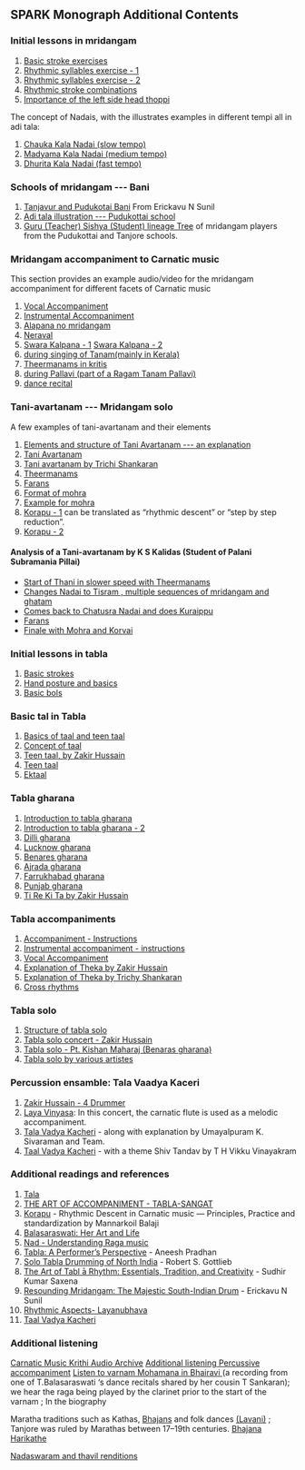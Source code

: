 ## SPARK Monograph Additional Contents

### Initial lessons in mridangam

1. [Basic stroke exercises](https://youtu.be/biXasK3X2EI)
2. [Rhythmic syllables exercise - 1](https://www.youtube.com/watch?v=hlJXnyEupDs&t=49s)
3. [Rhythmic syllables exercise - 2](https://www.youtube.com/watch?v=EpD0LYmhQkI&list=PLBjXyeBZLWCUAaiRn4dNlf_atzoiz_ofv&index=4)
4. [Rhythmic stroke combinations](https://youtu.be/hlJXnyEupDs?t=1067)
5. [Importance of the left side head thoppi](https://youtu.be/7u-hiSKwUd8?t=255)

The concept of Nadais, with the illustrates examples in different tempi all in adi tala:
1. [Chauka Kala Nadai (slow tempo)](https://youtu.be/fk07KY7lPlo?t=3864)
2. [Madyama Kala Nadai (medium tempo)](https://youtu.be/fk07KY7lPlo?t=3907)
3. [Dhurita Kala Nadai (fast tempo)](https://youtu.be/fk07KY7lPlo?t=3953)


### Schools of mridangam --- Bani
1. [Tanjavur and Pudukotai Bani](https://youtu.be/_83dUdLw87o?t=99) From Erickavu N Sunil
2. [Adi tala illustration --- Pudukottai school](https://youtu.be/8OmSC0TL8YQ?t=1272)
3. [Guru (Teacher) Sishya (Student) lineage Tree](http://www.carnaticcorner.com/articles/guru-sishya-mridangists.html) of mridangam players from the Pudukottai and Tanjore schools.


### Mridangam accompaniment to Carnatic music

This section provides an example audio/video for the mridangam accompaniment for different facets of Carnatic music

1. [Vocal Accompaniment](https://youtu.be/Nvn-7H_GIdA?t=685)
2. [Instrumental Accompaniment](https://youtu.be/RcUGppUD2J8?t=1412)
3. [Alapana no mridangam](https://youtu.be/hECvvLVgDIU)
4. [Neraval](https://youtu.be/0kFLHBihXbY)
5. [Swara Kalpana - 1](https://youtu.be/Peg8m5Jb2b0) [Swara Kalpana - 2](https://youtu.be/U-vThKPxv6U?t=3027)
6. [during singing of Tanam(mainly in Kerala)](https://youtu.be/vJBF3AM_an4?t=1039)
7. [Theermanams in kritis](https://youtu.be/FG8qGgXZDNY?t=1069)
8. [during Pallavi (part of a Ragam Tanam Pallavi)](https://youtu.be/Jph6jzZM72A?t=16)
9. [dance recital](https://youtu.be/qjbq8nG72RI?t=34)


### Tani-avartanam --- Mridangam solo

A few examples of tani-avartanam and their elements
1. [Elements and structure of Tani Avartanam --- an explanation](https://youtu.be/2hIAK8XGIT4)
2. [Tani Avartanam](https://www.youtube.com/user/indiandrumbeats/videos)
3. [Tani avartanam by Trichi Shankaran](https://www.youtube.com/watch?v=5OX2TuHmtSI)
4. [Theermanams](https://youtu.be/8OmSC0TL8YQ?t=3688)
5. [Farans](https://youtu.be/fk07KY7lPlo?t=5540)
6. [Format of mohra](https://youtu.be/d8_NvS3DJ2E?t=244)
7. [Example for mohra](https://youtu.be/fk07KY7lPlo?t=5577)
8. [Korapu - 1](https://youtu.be/mGFxqw7nIcs) can be translated as “rhythmic descent” or “step by step reduction”. 
9. [Korapu - 2](https://youtu.be/iZXfx7pRJ5s)

#### Analysis of a Tani-avartanam by K S Kalidas (Student of Palani Subramania Pillai)
* [Start of Thani in slower speed with Theermanams](https://www.youtube.com/watch?v=dG1LZ5-RDoU)
* [Changes Nadai to Tisram , multiple sequences of mridangam and ghatam](https://youtu.be/dG1LZ5-RDoU?t=260)
* [Comes back to Chatusra Nadai and does Kuraippu](https://youtu.be/dG1LZ5-RDoU?t=664)
* [Farans](https://youtu.be/dG1LZ5-RDoU?t=968)
* [Finale with Mohra and Korvai](https://youtu.be/dG1LZ5-RDoU?t=1008)


### Initial lessons in tabla
1. [Basic strokes](https://chandrakantha.com/tablasite/bsicbols.htm)
2. [Hand posture and basics](https://www.youtube.com/watch?v=mLB4qblMi9M)
3. [Basic bols](https://www.youtube.com/watch?v=fbIm5y0pxr8)

### Basic tal in Tabla
1. [Basics of taal and teen taal](https://www.youtube.com/watch?v=X1YmwoeBwYk)
2. [Concept of taal](https://www.youtube.com/watch?v=xcPUnpOLDYM)
3. [Teen taal, by Zakir Hussain](https://youtu.be/rlCWnGwWqXk?t=173)
4. [Teen taal](https://www.youtube.com/watch?v=RYm_mjrxquo)
5. [Ektaal](https://www.youtube.com/watch?v=-6VpKG1Iq_Y)


### Tabla gharana
1. [Introduction to tabla gharana](https://www.youtube.com/watch?v=Z_eAB6M5YOs)
2. [Introduction to tabla gharana - 2](https://www.youtube.com/watch?v=RbVtqIao1BI)
3. [Dilli gharana](https://www.youtube.com/watch?v=Yx0LO281JNs)
4. [Lucknow gharana](https://www.youtube.com/watch?v=PcZZppKMY9w&list=PLmUEimMp8KrqrrYra5ZyNautodEEF7Q7k&index=6)
5. [Benares gharana](https://www.youtube.com/watch?v=U2JIb90p-44)
6. [Ajrada gharana](https://scroll.in/article/820739/listen-habibuddin-khan-of-the-ajrada-gharana-displays-his-mastery-and-wit-with-the-tabla)
7. [Farrukhabad gharana](https://youtu.be/S6v9hsuPpa4?t=26)
8. [Punjab gharana](https://www.youtube.com/watch?v=RL90kOckPAY)
9. [Ti Re Ki Ta by Zakir Hussain](https://youtu.be/q4u0AEl7xHw)


### Tabla accompaniments

1. [Accompaniment - Instructions](https://www.youtube.com/watch?v=b3FIVaFZdiM)
2. [Instrumental accompaniment - instructions](https://www.youtube.com/watch?v=LNcTFNHEd2U)
3. [Vocal Accompaniment](https://youtu.be/-2RycKJJKQY?t=1847)
4. [Explanation of Theka by Zakir Hussain](https://youtu.be/rlCWnGwWqXk?t=155)
5. [Explanation of Theka by Trichy Shankaran](https://youtu.be/8OmSC0TL8YQ?t=1176)
6. [Cross rhythms](https://youtu.be/-2RycKJJKQY?t=1707)

### Tabla solo
1. [Structure of tabla solo](https://youtu.be/rlCWnGwWqXk?t=215)
2. [Tabla solo concert - Zakir Hussain](https://www.youtube.com/watch?v=ZtRPB8xHP8M)
3. [Tabla solo - Pt. Kishan Maharaj (Benaras gharana)](https://www.youtube.com/watch?v=YDpbRSRB0zE)
4. [Tabla solo by various artistes](https://www.youtube.com/playlist?list=PLeMnggaMTpf1g6kq9fjhOAVIVecf3YQ6O)


### Percussion ensamble: Tala Vaadya Kaceri
1. [Zakir Hussain - 4 Drummer](https://www.youtube.com/watch?v=Zy_CvwElJ28)
2. [Laya Vinyasa](https://www.youtube.com/watch?v=IjU2AJq34oo): In this concert, the carnatic flute is used as a melodic accompaniment.
3. [Tala Vadya Kacheri](https://www.youtube.com/watch?v=pViExwiwQTA) - along with explanation by Umayalpuram K. Sivaraman and Team.
4. [Taal Vadya Kacheri](https://www.youtube.com/watch?v=FS6ec2QUxSI) - with a theme Shiv Tandav by T H Vikku Vinayakram


### Additional readings and references
1. [Tala](https://www.wikiwand.com/en/Tala_(music))
2. [THE ART OF ACCOMPANIMENT - TABLA-SANGAT](https://www.india-instruments.com/the-art-of-accompaniment-tabla-sangat-with-ashis-paul.html)
3. [Korapu](https://www.academia.edu/36662438/Rhythmic_Descent_in_Karnatic_Music_Principles_Practice_and_standardization) - Rhythmic Descent in Carnatic music — Principles, Practice and standardization by Mannarkoil Balaji
4. [Balasaraswati: Her Art and Life](https://www.amazon.com/Balasaraswati-Douglas-M-Knight-Jr/dp/9387578127/ref=tmm_pap_swatch_0?_encoding=UTF8&qid=&sr=)
5. [Nad - Understanding Raga music](https://www.amazon.in/Nad-BPI-India/dp/8186982078/ref=tmm_pap_swatch_0?_encoding=UTF8&qid=&sr=)
6. [Tabla: A Performer’s Perspective](https://aneeshpradhan.com/product/tabla-a-performers-perspective/) - Aneesh Pradhan
7. [Solo Tabla Drumming of North India](https://www.amazon.in/Solo-Tabla-Drumming-North-India/dp/8120810953) - Robert S. Gottlieb
8. [The Art of Tabl ̄a Rhythm: Essentials, Tradition, and Creativity](https://www.amazon.in/Art-Tabla-Rhythm-Essentials-Creativity/dp/8124603685) - Sudhir Kumar Saxena
9. [Resounding Mridangam: The Majestic South-Indian Drum](https://www.amazon.in/Resounding-Mridangam-Majestic-South-Indian-Drum/dp/B08XXZXRDY/ref=sr_1_1?crid=QKB7KG8E9WM3&keywords=Resounding+Mridangam%3A+The+Majestic+South+Indian+Drum.&qid=1643544233&s=books&sprefix=resounding+mridangam+the+majestic+south+indian+drum.+%2Cstripbooks%2C350&sr=1-1) - Erickavu N Sunil
10. [Rhythmic Aspects- Layanubhava](http://carnatica.net/sangeet/layanubhava1.htm)
11. [Taal Vadya Kacheri](https://tabla.org/taalvadya-kachari)




### Additional listening
[Carnatic Music Krithi Audio Archive](http://www.shivkumar.org/music/index.html)
[Additional listening Percussive accompaniment](https://youtu.be/5ieDfX2-sM8?t=882)
[Listen to varnam Mohamana in Bhairavi ](https://youtu.be/71nuLFVXzjc) (a recording from one of T.Balasaraswati ‘s dance recitals shared by her cousin T Sankaran); we hear the raga being played by the clarinet prior to the start of the varnam ; In the biography 

Maratha traditions such as Kathas, [Bhajans](https://youtu.be/8ON3q8XXyLQ) and folk dances [(Lavani)](https://youtu.be/GOEJZslEu6I) ; Tanjore was ruled by Marathas between 17–19th centuries. 
[Bhajana](https://youtu.be/6rUJEr7cCb0?t=356)
[Harikathe](https://youtu.be/Vy7DoFIJx-4)

[Nadaswaram and thavil renditions](https://www.youtube.com/playlist?list=PLTxTDSSOEwjJuaQo6dHHJQFA0aIAa1f-T)







